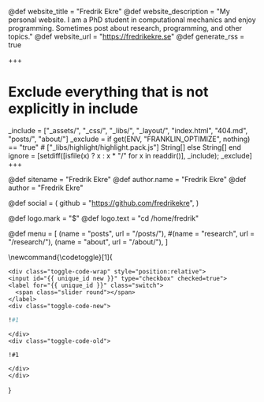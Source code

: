 <!-- RSS settings -->

@def website_title = "Fredrik Ekre"
@def website_description = "My personal website. I am a PhD student in computational mechanics and enjoy programming. Sometimes post about research, programming, and other topics."
@def website_url = "https://fredrikekre.se"
@def generate_rss = true

+++
# Exclude everything that is not explicitly in include
_include = ["_assets/", "_css/", "_libs/", "_layout/", "index.html", "404.md", "posts/", "about/"]
_exclude = if get(ENV, "FRANKLIN_OPTIMIZE", nothing) == "true"
        # ["_libs/highlight/highlight.pack.js"]
        String[]
    else
        String[]
    end
ignore = [setdiff([isfile(x) ? x : x * "/" for x in readdir()], _include); _exclude]
+++



<!-- Theme specific options -->
<!-- @def title = "Fredrik Ekre" -->
@def sitename = "Fredrik Ekre"
@def author.name = "Fredrik Ekre"
@def author = "Fredrik Ekre"

<!-- Social icons -->
@def social = (
        github = "https://github.com/fredrikekre",
    )

<!-- Logo -->
@def logo.mark = "\$"
@def logo.text = "cd /home/fredrik"

<!-- Menu -->
@def menu = [
        (name = "posts", url = "/posts/"),
        #(name = "research", url = "/research/"),
        (name = "about", url = "/about/"),
    ]


\newcommand{\codetoggle}[1]{
~~~
<div class="toggle-code-wrap" style="position:relative">
<input id="{{ unique_id new }}" type="checkbox" checked=true">
<label for="{{ unique_id }}" class="switch">
  <span class="slider round"></span>
</label>
<div class="toggle-code-new">
~~~
`````julia
!#1
`````
~~~
</div>
<div class="toggle-code-old">
~~~
`````julia-old
!#1
`````
~~~
</div>
</div>
~~~
}
